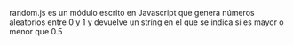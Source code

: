 random.js es un módulo escrito en Javascript que genera números aleatorios entre 0 y 1 y devuelve un string en el que se indica si es mayor o menor que 0.5